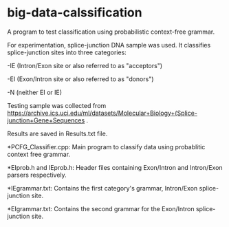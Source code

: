 # big-data-calssification

A program to test classification using probabilistic context-free grammar.

For experimentation, splice-junction DNA sample was used. It classifies splice-junction sites into three categories:

-IE (Intron/Exon site or also referred to as "acceptors")

-EI (Exon/Intron site or also referred to as "donors")

-N (neither EI or IE)

Testing sample was collected from
https://archive.ics.uci.edu/ml/datasets/Molecular+Biology+(Splice-junction+Gene+Sequences . 

Results are saved in Results.txt file.


*PCFG_Classifier.cpp:
Main program to classify data using probablitic context free grammar.

*EIprob.h and IEprob.h:
Header files containing Exon/Intron and Intron/Exon parsers respectively.

 *IEgrammar.txt:
 Contains the first category's grammar, Intron/Exon splice-junction site.
 
 *EIgrammar.txt:
  Contains the second grammar for the Exon/Intron splice-junction site.

